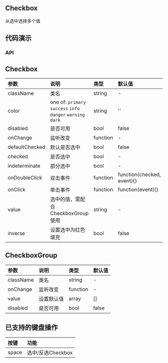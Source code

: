 ## Checkbox

从选中选择多个值

## 代码演示

### API

## Checkbox

|参数|说明|类型|默认值|
|:--|:---|:--|:---|
|className|类名|string|-|
|color|one of: `primary` `success` `info` `danger`  `warning` `dark`|string|''|
|disabled|是否可用|bool|false|
|onChange|监听改变|function|-|
|defaultChecked|默认是否选中|bool|false|
|checked|是否选中|bool|-|
|indeterminate|部分选中|bool|-|
|onDoubleClick|双击事件|function|function(checked, event){}|
|onClick|单击事件|function|function(event){}|
|value|选中的值，需配合CheckboxGroup使用|string|-|
|inverse|设置选中为红色填充|bool|false|


## CheckboxGroup

|参数|说明|类型|默认值|
|:--|:---|:--|:---|
|className|类名|string|-|
|onChange|监听改变|function|-|
|value|设置默认值|array|[]|
|disabled|是否可用|bool|false|

## 已支持的键盘操作

|按键|功能|
|:---|:----|
|space |选中/反选Checkbox|